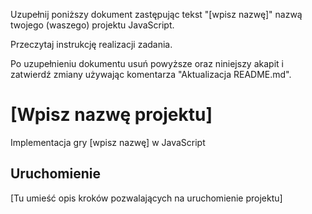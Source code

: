 Uzupełnij poniższy dokument zastępując tekst "[wpisz nazwę]" nazwą
twojego (waszego) projektu JavaScript.
 
Przeczytaj instrukcję realizacji zadania.

Po uzupełnieniu dokumentu usuń powyższe oraz niniejszy akapit
i zatwierdź zmiany używając komentarza "Aktualizacja README.md".

# [Wpisz nazwę projektu]
Implementacja gry [wpisz nazwę] w JavaScript

## Uruchomienie
[Tu umieść opis kroków pozwalających na uruchomienie projektu]
